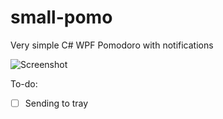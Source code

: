 # small-pomo
Very simple C# WPF Pomodoro with notifications

![Screenshot](http://i.imgur.com/4F8W6sc.png)

To-do:
- [ ] Sending to tray
